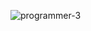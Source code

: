 ![programmer-3](https://github.com/ankitsrivastav-codes/ankitsrivastav-codes/assets/112929760/112f3651-04a9-4f74-ad1f-1a99185ed5ec)
